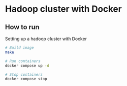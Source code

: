 # Hadoop cluster with Docker

## How to run

Setting up a hadoop cluster with Docker

```bash
# Build image
make

# Run containers
docker compose up -d

# Stop containers
docker compose stop
```
